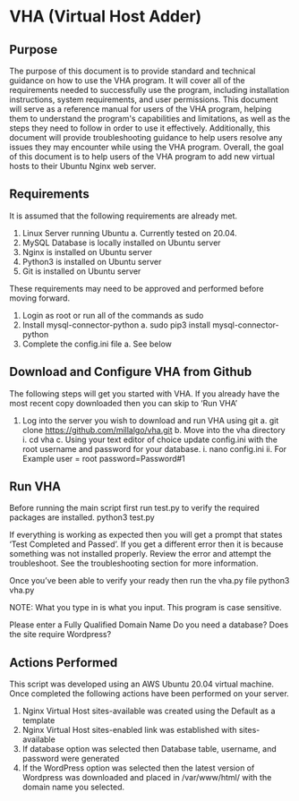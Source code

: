 # VHA (Virtual Host Adder)

## Purpose
The purpose of this document is to provide standard and technical guidance on how to
use the VHA program. It will cover all of the requirements needed to successfully use the
program, including installation instructions, system requirements, and user permissions. This
document will serve as a reference manual for users of the VHA program, helping them to
understand the program's capabilities and limitations, as well as the steps they need to follow in
order to use it effectively. Additionally, this document will provide troubleshooting guidance to
help users resolve any issues they may encounter while using the VHA program.
Overall, the goal of this document is to help users of the VHA program to add new
virtual hosts to their Ubuntu Nginx web server.

## Requirements
It is assumed that the following requirements are already met.
  1. Linux Server running Ubuntu
    a. Currently tested on 20.04.
  2. MySQL Database is locally installed on Ubuntu server
  3. Nginx is installed on Ubuntu server
  4. Python3 is installed on Ubuntu server
  5. Git is installed on Ubuntu server

These requirements may need to be approved and performed before moving forward.
  1. Login as root or run all of the commands as sudo
  2. Install mysql-connector-python
    a. sudo pip3 install mysql-connector-python
  3. Complete the config.ini file
    a. See below

## Download and Configure VHA from Github
The following steps will get you started with VHA. If you already have the most recent copy downloaded
then you can skip to ‘Run VHA’
  1. Log into the server you wish to download and run VHA using git
    a. git clone https://github.com/millalgo/vha.git
    b. Move into the vha directory
      i. cd vha
    c. Using your text editor of choice update config.ini with the root username and password for your database.
      i. nano config.ini
      ii. For Example user = root password=Password#1

## Run VHA
Before running the main script first run test.py to verify the required packages are installed.
python3 test.py

If everything is working as expected then you will get a prompt that states ‘Test Completed and Passed’.
If you get a different error then it is because something was not installed properly. Review the error and attempt the troubleshoot. See the troubleshooting section for more information.

Once you’ve been able to verify your ready then run the vha.py file
python3 vha.py

NOTE: What you type in is what you input. This program is case sensitive.

Please enter a Fully Qualified Domain Name
Do you need a database?
Does the site require Wordpress?

## Actions Performed
This script was developed using an AWS Ubuntu 20.04 virtual machine. Once completed the following
actions have been performed on your server.
  1. Nginx Virtual Host sites-available was created using the Default as a template
  2. Nginx Virtual Host sites-enabled link was established with sites-available
  3. If database option was selected then Database table, username, and password were generated
  4. If the WordPress option was selected then the latest version of Wordpress was downloaded and placed in /var/www/html/ with the domain name you selected.
